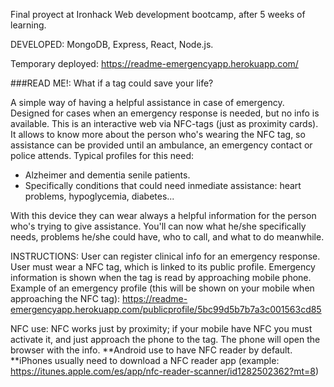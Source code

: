 Final proyect at Ironhack Web development bootcamp, after 5 weeks of learning.

DEVELOPED: MongoDB, Express, React, Node.js.

Temporary deployed: https://readme-emergencyapp.herokuapp.com/

###READ ME!: What if a tag could save your life? 

A simple way of having a helpful assistance in case of emergency.
Designed for cases when an emergency response is needed, but no info is available. 
This is an interactive web via NFC-tags (just as proximity cards). 
It allows to know more about the person who's wearing the NFC tag, so assistance can be
provided until an ambulance, an emergency contact or police attends. 
Typical profiles for this need:
- Alzheimer and dementia senile patients.
- Specifically conditions that could need inmediate assistance: heart problems, hypoglycemia, diabetes...

With this device they can wear always a helpful information for the person who's trying to give assistance. 
You'll can now what he/she specifically needs, problems he/she could have, who to call, and what to do meanwhile.

INSTRUCTIONS:
User can register clinical info for an emergency response. 
User must wear a NFC tag, which is linked to its public profile. 
Emergency information is shown when the tag is read by approaching mobile phone.
Example of an emergency profile (this will be shown on your mobile when approaching the NFC tag): 
https://readme-emergencyapp.herokuapp.com/publicprofile/5bc99d5b7b7a3c001563cd85

NFC use: 
NFC works just by proximity; if your mobile have NFC you must activate it, and just approach the phone to
the tag. The phone will open the browser with the info. 
**Android use to have NFC reader by default.
**iPhones usually need to download a NFC reader app (example: https://itunes.apple.com/es/app/nfc-reader-scanner/id1282502362?mt=8)
